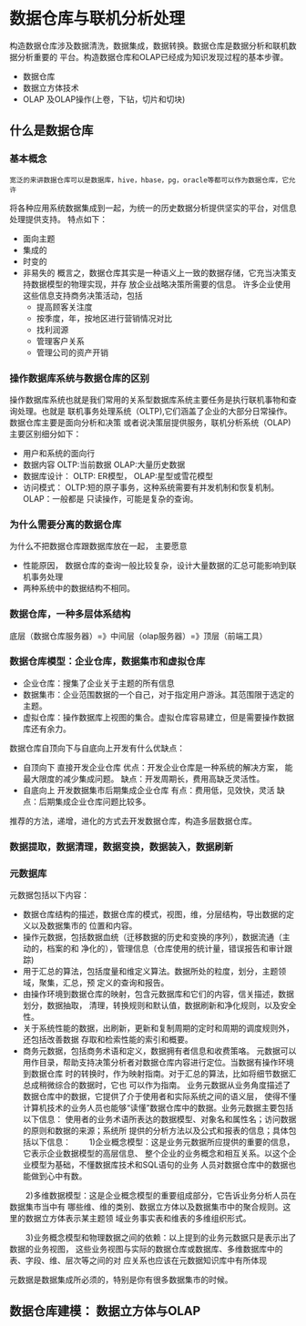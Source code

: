 # 数据仓库与联机分析处理
  构造数据仓库涉及数据清洗，数据集成，数据转换。数据仓库是数据分析和联机数据分析重要的
  平台。构造数据仓库和OLAP已经成为知识发现过程的基本步骤。
  - 数据仓库
  - 数据立方体技术
  - OLAP 及OLAP操作(上卷，下钻，切片和切块)

## 什么是数据仓库

### 基本概念
    宽泛的来讲数据仓库可以是数据库，hive，hbase，pg，oracle等都可以作为数据仓库，它允许
  将各种应用系统数据集成到一起，为统一的历史数据分析提供坚实的平台，对信息处理提供支持。
  特点如下：
  - 面向主题
  - 集成的
  - 时变的
  - 非易失的
  概言之，数据仓库其实是一种语义上一致的数据存储，它充当决策支持数据模型的物理实现，并存
  放企业战略决策所需要的信息。
    许多企业使用这些信息支持商务决策活动，包括
    - 提高顾客关注度
    - 按季度，年，按地区进行营销情况对比
    - 找利润源
    - 管理客户关系
    - 管理公司的资产开销

### 操作数据库系统与数据仓库的区别
  操作数据库系统也就是我们常用的关系型数据库系统主要任务是执行联机事物和查询处理。也就是
  联机事务处理系统（OLTP),它们涵盖了企业的大部分日常操作。数据仓库主要是面向分析和决策
  或者说决策层提供服务，联机分析系统（OLAP)
  主要区别细分如下：
  - 用户和系统的面向行
  - 数据内容 OLTP:当前数据 OLAP:大量历史数据
  - 数据库设计： OLTP: ER模型， OLAP:星型或雪花模型
  - 访问模式： OLTP:短的原子事务，这种系统需要有并发机制和恢复机制。OLAP：一般都是
    只读操作，可能是复杂的查询。

### 为什么需要分离的数据仓库
  为什么不把数据仓库跟数据库放在一起， 主要愿意
  - 性能原因， 数据仓库的查询一般比较复杂，设计大量数据的汇总可能影响到联机事务处理
  - 两种系统中的数据结构不相同。

### 数据仓库，一种多层体系结构
  底层（数据仓库服务器）=》中间层（olap服务器）=》顶层（前端工具）

### 数据仓库模型：企业仓库，数据集市和虚拟仓库
  - 企业仓库：搜集了企业关于主题的所有信息
  - 数据集市：企业范围数据的一个自己，对于指定用户游泳。其范围限于选定的主题。
  - 虚拟仓库：操作数据库上视图的集合。虚拟仓库容易建立，但是需要操作数据库还有余力。

  数据仓库自顶向下与自底向上开发有什么优缺点：
  - 自顶向下 直接开发企业仓库
    优点：开发企业仓库是一种系统的解决方案， 能最大限度的减少集成问题。
    缺点：开发周期长，费用高缺乏灵活性。
  - 自底向上 开发数据集市后期集成企业仓库
    有点：费用低，见效快，灵活
    缺点：后期集成企业仓库问题比较多。

  推荐的方法，递增，进化的方式去开发数据仓库，构造多层数据仓库。

### 数据提取，数据清理，数据变换，数据装入，数据刷新

### 元数据库
  元数据包括以下内容：
  - 数据仓库结构的描述，数据仓库的模式，视图，维，分层结构，导出数据的定义以及数据集市的
    位置和内容。
  - 操作元数据，包括数据血统（迁移数据的历史和变换的序列），数据流通（主动的，档案的和
    净化的），管理信息（仓库使用的统计量，错误报告和审计跟踪)
  - 用于汇总的算法，包括度量和维定义算法。数据所处的粒度，划分，主题领域，聚集，汇总，预
    定义的查询和报告。
  - 由操作环境到数据仓库的映射，包含元数据库和它们的内容，信关描述，数据划分，数据抽取，
    清理，转换规则和默认值，数据刷新和净化规则，以及安全性。
  - 关于系统性能的数据，出刷新，更新和复制周期的定时和周期的调度规则外，还包括改善数据
    存取和检索性能的索引和概要。
  - 商务元数据，包括商务术语和定义，数据拥有者信息和收费策咯。
  元数据可以用作目录，帮助支持决策分析者对数据仓库内容进行定位。当数据有操作环境到数据仓库
  时的转换时，作为映射指南。对于汇总的算法，比如将细节数据汇总成稍微综合的数据时，它也
  可以作为指南。
  业务元数据从业务角度描述了数据仓库中的数据，它提供了介于使用者和实际系统之间的语义层，
  使得不懂计算机技术的业务人员也能够“读懂”数据仓库中的数据。业务元数据主要包括以下信息：
  使用者的业务术语所表达的数据模型、对象名和属性名；访问数据的原则和数据的来源；系统所
  提供的分析方法以及公式和报表的信息；具体包括以下信息：
　　1)企业概念模型：这是业务元数据所应提供的重要的信息，它表示企业数据模型的高层信息、
     整个企业的业务概念和相互关系。以这个企业模型为基础，不懂数据库技术和SQL语句的业务
     人员对数据仓库中的数据也能做到心中有数。

　　2)多维数据模型：这是企业概念模型的重要组成部分，它告诉业务分析人员在数据集市当中有
     哪些维、维的类别、数据立方体以及数据集市中的聚合规则。这里的数据立方体表示某主题领
     域业务事实表和维表的多维组织形式。

　　3)业务概念模型和物理数据之间的依赖：以上提到的业务元数据只是表示出了数据的业务视图，
      这些业务视图与实际的数据仓库或数据库、多维数据库中的表、字段、维、层次等之间的对
      应关系也应该在元数据知识库中有所体现

  元数据是数据集成所必须的，特别是你有很多数据集市的时候。

## 数据仓库建模： 数据立方体与OLAP
  
